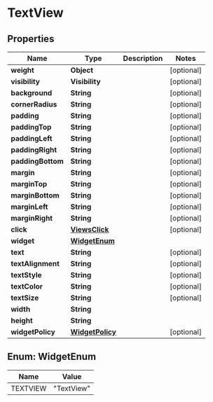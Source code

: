 

# TextView


## Properties

| Name | Type | Description | Notes |
|------------ | ------------- | ------------- | -------------|
|**weight** | **Object** |  |  [optional] |
|**visibility** | **Visibility** |  |  [optional] |
|**background** | **String** |  |  [optional] |
|**cornerRadius** | **String** |  |  [optional] |
|**padding** | **String** |  |  [optional] |
|**paddingTop** | **String** |  |  [optional] |
|**paddingLeft** | **String** |  |  [optional] |
|**paddingRight** | **String** |  |  [optional] |
|**paddingBottom** | **String** |  |  [optional] |
|**margin** | **String** |  |  [optional] |
|**marginTop** | **String** |  |  [optional] |
|**marginBottom** | **String** |  |  [optional] |
|**marginLeft** | **String** |  |  [optional] |
|**marginRight** | **String** |  |  [optional] |
|**click** | [**ViewsClick**](ViewsClick.md) |  |  [optional] |
|**widget** | [**WidgetEnum**](#WidgetEnum) |  |  |
|**text** | **String** |  |  [optional] |
|**textAlignment** | **String** |  |  [optional] |
|**textStyle** | **String** |  |  [optional] |
|**textColor** | **String** |  |  [optional] |
|**textSize** | **String** |  |  [optional] |
|**width** | **String** |  |  |
|**height** | **String** |  |  |
|**widgetPolicy** | [**WidgetPolicy**](WidgetPolicy.md) |  |  [optional] |



## Enum: WidgetEnum

| Name | Value |
|---- | -----|
| TEXTVIEW | &quot;TextView&quot; |



